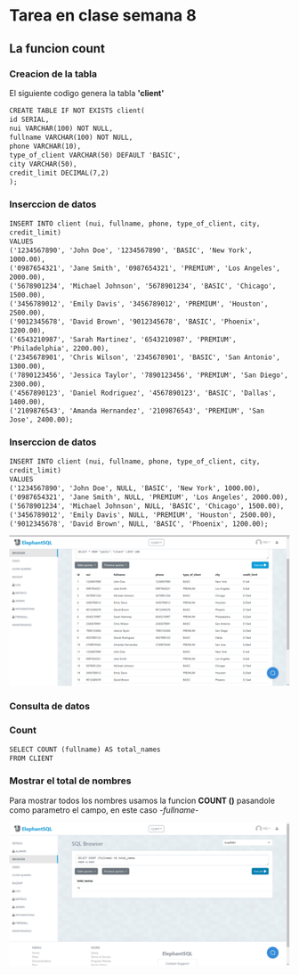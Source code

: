 # Tarea en clase semana 8
## La funcion count
### Creacion  de la tabla
El siguiente codigo genera la tabla **'client'**
```
CREATE TABLE IF NOT EXISTS client(
id SERIAL,
nui VARCHAR(100) NOT NULL,
fullname VARCHAR(100) NOT NULL,
phone VARCHAR(10),
type_of_client VARCHAR(50) DEFAULT 'BASIC',
city VARCHAR(50),
credit_limit DECIMAL(7,2)
);
```
### Inserccion de datos

```
INSERT INTO client (nui, fullname, phone, type_of_client, city, credit_limit) 
VALUES 
('1234567890', 'John Doe', '1234567890', 'BASIC', 'New York', 1000.00),
('0987654321', 'Jane Smith', '0987654321', 'PREMIUM', 'Los Angeles', 2000.00),
('5678901234', 'Michael Johnson', '5678901234', 'BASIC', 'Chicago', 1500.00),
('3456789012', 'Emily Davis', '3456789012', 'PREMIUM', 'Houston', 2500.00),
('9012345678', 'David Brown', '9012345678', 'BASIC', 'Phoenix', 1200.00),
('6543210987', 'Sarah Martinez', '6543210987', 'PREMIUM', 'Philadelphia', 2200.00),
('2345678901', 'Chris Wilson', '2345678901', 'BASIC', 'San Antonio', 1300.00),
('7890123456', 'Jessica Taylor', '7890123456', 'PREMIUM', 'San Diego', 2300.00),
('4567890123', 'Daniel Rodriguez', '4567890123', 'BASIC', 'Dallas', 1400.00),
('2109876543', 'Amanda Hernandez', '2109876543', 'PREMIUM', 'San Jose', 2400.00);
```

### Inserccion de datos

```
INSERT INTO client (nui, fullname, phone, type_of_client, city, credit_limit) 
VALUES 
('1234567890', 'John Doe', NULL, 'BASIC', 'New York', 1000.00),
('0987654321', 'Jane Smith', NULL, 'PREMIUM', 'Los Angeles', 2000.00),
('5678901234', 'Michael Johnson', NULL, 'BASIC', 'Chicago', 1500.00),
('3456789012', 'Emily Davis', NULL, 'PREMIUM', 'Houston', 2500.00),
('9012345678', 'David Brown', NULL, 'BASIC', 'Phoenix', 1200.00);
```
<img src="./capturas/createtable.png"/>

### Consulta de datos
### Count
```
SELECT COUNT (fullname) AS total_names
FROM CLIENT
```

### Mostrar el total de nombres
Para mostrar todos los nombres usamos la funcion **COUNT ()** pasandole como parametro el campo, en este caso *-fullname-*

<img src="./capturas/countnames.png"/>
